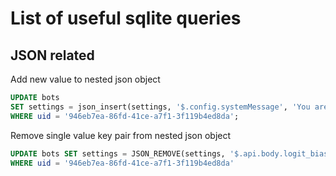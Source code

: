 # List of useful sqlite queries

## JSON related  

Add new value to nested json object  

```sql
UPDATE bots 
SET settings = json_insert(settings, '$.config.systemMessage', 'You are a helpful assistant.')
WHERE uid = '946eb7ea-86fd-41ce-a7f1-3f119b4ed8da';
```

Remove single value key pair from nested json object  

```sql
UPDATE bots SET settings = JSON_REMOVE(settings, '$.api.body.logit_bias')
WHERE uid = '946eb7ea-86fd-41ce-a7f1-3f119b4ed8da'
```

